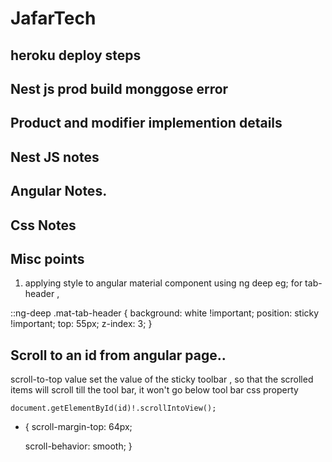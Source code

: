 # JafarTech

## heroku deploy steps

## Nest js prod build monggose error

## Product and modifier implemention details

## Nest JS notes

## Angular Notes.

## Css Notes

## Misc points

1. applying style to angular material component using ng deep
   eg; for tab-header ,

::ng-deep .mat-tab-header {
background: white !important;
position: sticky !important;
top: 55px;
z-index: 3;
}

## Scroll to an id from angular page..

scroll-to-top value set the value of the sticky toolbar , so that the scrolled items will scroll till the tool bar, it won't go below tool bar
css property

    document.getElementById(id)!.scrollIntoView();

- {
  scroll-margin-top: 64px;

  scroll-behavior: smooth;
  }
